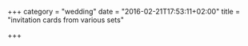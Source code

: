 +++
category = "wedding"
date = "2016-02-21T17:53:11+02:00"
title = "invitation cards from various sets"

+++
